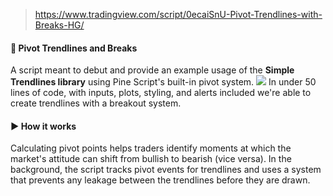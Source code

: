 > https://www.tradingview.com/script/0ecaiSnU-Pivot-Trendlines-with-Breaks-HG/

#### 🧾 Pivot Trendlines and Breaks
A script meant to debut and provide an example usage of the **Simple Trendlines library** using Pine Script's built-in pivot system.
![](https://s3.tradingview.com/8/85fU3JnE_big.png)
In under 50 lines of code, with inputs, plots, styling, and alerts included we're able to create trendlines with a breakout system.

#### ▶️ How it works
Calculating pivot points helps traders identify moments at which the market's attitude can shift from bullish to bearish (vice versa). In the background, the script tracks pivot events for trendlines and uses a system that prevents any leakage between the trendlines before they are drawn.
